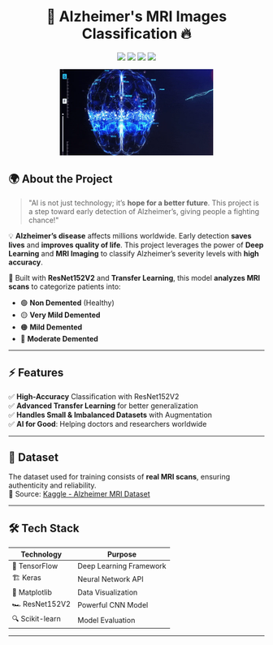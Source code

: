 <h1 align="center">🧠 Alzheimer's MRI Images Classification 🔥</h1>

<p align="center">
  <img src="https://img.shields.io/badge/Deep%20Learning-%E2%9C%94-brightgreen?style=for-the-badge">
  <img src="https://img.shields.io/badge/TensorFlow-%E2%9C%94-orange?style=for-the-badge">
  <img src="https://img.shields.io/badge/Keras-%E2%9C%94-blue?style=for-the-badge">
  <img src="https://img.shields.io/badge/AI%20for%20Good-%E2%9C%94-purple?style=for-the-badge">
</p>

<p align="center">
  <img src="https://raw.githubusercontent.com/MOHAMED-SALHA/GraduationProject/main/Brain-Scan-Concept-Animation.webp"" width="60%">
</p>

## 🌍 **About the Project**
> "AI is not just technology; it’s **hope for a better future**. This project is a step toward early detection of Alzheimer’s, giving people a fighting chance!"  

💡 **Alzheimer’s disease** affects millions worldwide. Early detection **saves lives** and **improves quality of life**. This project leverages the power of **Deep Learning** and **MRI Imaging** to classify Alzheimer’s severity levels with **high accuracy**.

🚀 Built with **ResNet152V2** and **Transfer Learning**, this model **analyzes MRI scans** to categorize patients into:
- 🟢 **Non Demented** (Healthy)
- 🟡 **Very Mild Demented**
- 🟠 **Mild Demented**
- 🔴 **Moderate Demented**

---

## ⚡ **Features**
✅ **High-Accuracy** Classification with ResNet152V2  
✅ **Advanced Transfer Learning** for better generalization  
✅ **Handles Small & Imbalanced Datasets** with Augmentation  
✅ **AI for Good**: Helping doctors and researchers worldwide  

---

## 📂 **Dataset**
The dataset used for training consists of **real MRI scans**, ensuring authenticity and reliability.  
📌 Source: [Kaggle - Alzheimer MRI Dataset](https://www.kaggle.com/datasets)

---

## 🛠 **Tech Stack**
| Technology  | Purpose |
|------------|---------|
| 🧠 TensorFlow | Deep Learning Framework |
| 🏗 Keras | Neural Network API |
| 🎨 Matplotlib | Data Visualization |
| 🏎 ResNet152V2 | Powerful CNN Model |
| 🔍 Scikit-learn | Model Evaluation |

---
